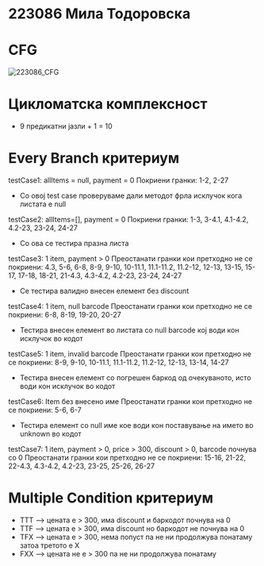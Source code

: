 # 223086 Мила Тодоровска

# CFG
![223086_CFG](https://github.com/milatodorovska/SI_2024_lab2_223086/assets/70750343/e0a99509-99ce-4dc6-bf42-e4145b242098)

# Цикломатска комплексност
- 9 предикатни јазли + 1 = 10
  
# Every Branch критериум
testCase1: allItems = null, payment = 0
Покриени гранки: 1-2, 2-27
- Со овој test case проверуваме дали методот фрла исклучок кога листата е null

testCase2: allItems=[], payment = 0
Покриени гранки: 1-3, 3-4.1, 4.1-4.2, 4.2-23, 23-24, 24-27
- Со ова се тестира празна листа

testCase3: 1 item, payment > 0
Преостанати гранки кои претходно не се покриени: 4.3, 5-6, 6-8, 8-9, 9-10, 10-11.1, 11.1-11.2, 11.2-12, 12-13, 13-15, 15-17, 17-18, 18-21, 21-4.3, 4.3-4.2, 4.2-23, 23-24, 24-27
- Се тестира валидно внесен елемент без discount

testCase4: 1 item, null barcode
Преостанати гранки кои претходно не се покриени: 6-8, 8-19, 19-20, 20-27
- Тестира внесен елемент во листата со null barcode кој води кон исклучок во кодот

testCase5: 1 item, invalid barcode
Преостанати гранки кои претходно не се покриени:  8-9, 9-10, 10-11.1, 11.1-11.2, 11.2-12, 12-13, 13-14, 14-27
- Тестира внесен елемент со погрешен баркод од очекуваното, исто води кон исклучок во кодот

testCase6: Item без внесено име
Преостанати гранки кои претходно не се покриени: 5-6, 6-7
- Тестира елемент со null име кое води кон поставување на името во unknown во кодот

testCase7: 1 item, payment > 0, price > 300, discount > 0, barcode почнува со 0
Преостанати гранки кои претходно не се покриени: 15-16, 21-22, 22-4.3, 4.3-4.2, 4.2-23, 23-25, 25-26, 26-27

# Multiple Condition критериум
- TTT --> цената е > 300, има discount и баркодот почнува на 0
- TTF --> цената е > 300, има discount но баркодот не почнува на 0
- TFX --> цената е > 300, нема попуст па не ни продолжува понатаму затоа третото е X
- FXX --> цената не е > 300 па не ни продолжува понатаму

